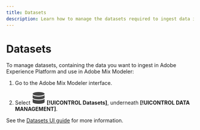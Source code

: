 ```yaml
---
title: Datasets
description: Learn how to manage the datasets required to ingest data into Adobe Mix Modeler.
---
```


# Datasets

To manage datasets, containing the data you want to ingest in Adobe Experience Platform and use in Adobe Mix Modeler:

1. Go to the Adobe Mix Modeler interface.

1. Select ![Data](../assets/icons/Data.svg) **[!UICONTROL Datasets]**, underneath **[!UICONTROL DATA MANAGEMENT]**. 

See the [Datasets UI guide](https://experienceleague.adobe.com/docs/experience-platform/catalog/datasets/user-guide.html?lang=en) for more information.
